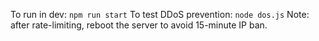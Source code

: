 To run in dev:  `npm run start`
To test DDoS prevention:  `node dos.js`
  Note:  after rate-limiting, reboot the server to avoid 15-minute IP ban.

